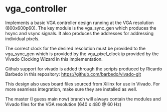 # vga_controller

Implements a basic VGA controller design running at the VGA resolution (800x600p60). The key module is the vga_sync_gen which produces the hsync and vsync signals. It also produces the addresses for addressing individual pixels.

The correct clock for the desired resolution must be provided to the vga_sync_gen which is provided by the vga_pixel_clock ip provided by the Vivado Clocking Wizard in this implementation.

Github support for vivado is added through the scripts produced by Ricardo Barbedo in this repository: https://github.com/barbedo/vivado-git

This design also uses board files sourced from Xilinx for use in Vivado. For more seamless integration, make sure they are installed as well.

The master (I guess main now) branch will always contain the modules and Vivado files for the VGA resolution (640 x 480 @ 60 Hz)

